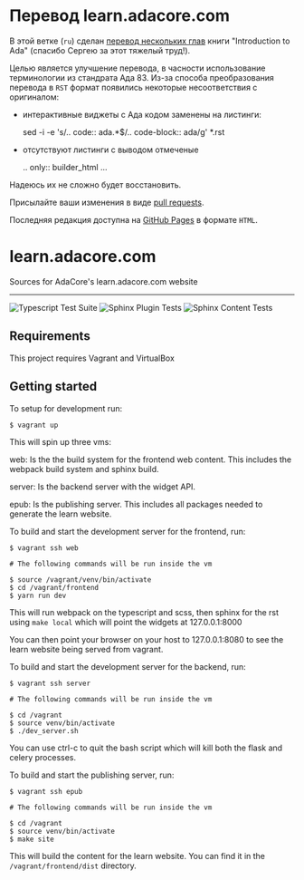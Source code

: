 # Перевод learn.adacore.com

В этой ветке (`ru`) сделан [перевод нескольких глав](https://reznikmm.github.io/learn/)
книги "Introduction to Ada" (спасибо Сергею за этот тяжелый труд!).

Целью является улучшение перевода, в часности использование терминологии из
стандрата Ада 83. Из-за способа преобразования перевода в `RST` формат
появились некоторые несоответствия с оригиналом:

* интерактивные виджеты с Ада кодом заменены на листинги:

    sed -i -e 's/\.\. code:: ada.*$/.. code-block:: ada/g' *.rst

* отсутствуют листинги с выводом отмеченые

    .. only:: builder_html
       ...

Надеюсь их не сложно будет восстановить.

Присылайте ваши изменения в виде
[pull requests](https://docs.github.com/en/pull-requests/collaborating-with-pull-requests/proposing-changes-to-your-work-with-pull-requests/about-pull-requests).

Последняя редакция доступна на [GitHub Pages](https://reznikmm.github.io/learn/)
в формате `HTML`.

# learn.adacore.com

Sources for AdaCore's learn.adacore.com website

---

![Typescript Test Suite](https://github.com/AdaCore/learn/workflows/Typescript%20Test%20Suite/badge.svg)
![Sphinx Plugin Tests](https://github.com/AdaCore/learn/workflows/Sphinx%20Plugin%20Tests/badge.svg)
![Sphinx Content Tests](https://github.com/AdaCore/learn/workflows/Sphinx%20Content%20Tests/badge.svg)

## Requirements

This project requires Vagrant and VirtualBox

## Getting started

To setup for development run:
```
$ vagrant up
```
This will spin up three vms:

web: Is the the build system for the frontend web content. This includes the
webpack build system and sphinx build.

server: Is the backend server with the widget API.

epub: Is the publishing server. This includes all packages needed to
generate the learn website.

To build and start the development server for the frontend, run:
```
$ vagrant ssh web

# The following commands will be run inside the vm

$ source /vagrant/venv/bin/activate
$ cd /vagrant/frontend
$ yarn run dev
```
This will run webpack on the typescript and scss, then sphinx for the rst
using `make local` which will point the widgets at 127.0.0.1:8000

You can then point your browser on your host to 127.0.0.1:8080 to see the learn
website being served from vagrant.

To build and start the development server for the backend, run:
```
$ vagrant ssh server

# The following commands will be run inside the vm

$ cd /vagrant
$ source venv/bin/activate
$ ./dev_server.sh
```

You can use ctrl-c to quit the bash script which will kill both the flask
and celery processes.

To build and start the publishing server, run:
```
$ vagrant ssh epub

# The following commands will be run inside the vm

$ cd /vagrant
$ source venv/bin/activate
$ make site
```
This will build the content for the learn website. You can find it in the
`/vagrant/frontend/dist` directory.
